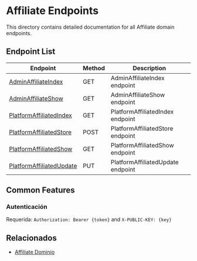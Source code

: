 # Affiliate Endpoints

This directory contains detailed documentation for all Affiliate domain endpoints.

## Endpoint List

| Endpoint | Method | Description |
| -------- | ------ | ----------- |
| [AdminAffiliateIndex](./AdminAffiliateIndex.md) | GET | AdminAffiliateIndex endpoint |
| [AdminAffiliateShow](./AdminAffiliateShow.md) | GET | AdminAffiliateShow endpoint |
| [PlatformAffiliatedIndex](./PlatformAffiliatedIndex.md) | GET | PlatformAffiliatedIndex endpoint |
| [PlatformAffiliatedStore](./PlatformAffiliatedStore.md) | POST | PlatformAffiliatedStore endpoint |
| [PlatformAffiliatedShow](./PlatformAffiliatedShow.md) | GET | PlatformAffiliatedShow endpoint |
| [PlatformAffiliatedUpdate](./PlatformAffiliatedUpdate.md) | PUT | PlatformAffiliatedUpdate endpoint |

## Common Features

### Autenticación

Requerida: `Authorization: Bearer {token}` and `X-PUBLIC-KEY: {key}`

## Relacionados

- [Affiliate Dominio](../README.md)
